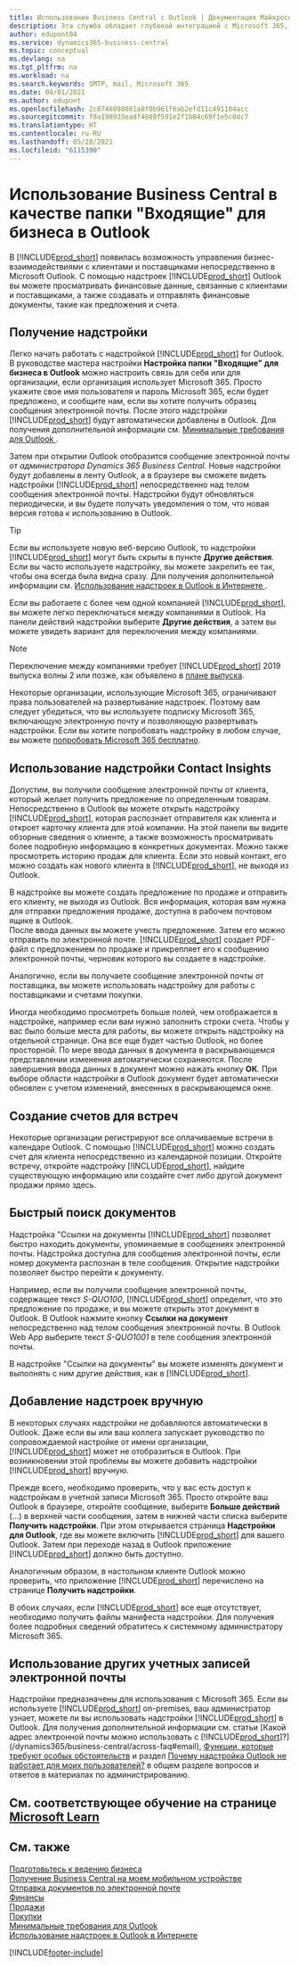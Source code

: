 ```yaml
---
title: Использование Business Central с Outlook | Документация Майкрософт
description: Эта служба обладает глубокой интеграцией с Microsoft 365, что позволяет вам вести бизнес и взаимодействовать по электронной почте с клиентами и поставщиками непосредственно из Outlook.
author: edupont04
ms.service: dynamics365-business-central
ms.topic: conceptual
ms.devlang: na
ms.tgt_pltfrm: na
ms.workload: na
ms.search.keywords: SMTP, mail, Microsoft 365
ms.date: 04/01/2021
ms.author: edupont
ms.openlocfilehash: 2c8746098081a8f0b961f6ab2efd11c491104acc
ms.sourcegitcommit: f9a190933eadf4608f591e2f1b04c69f1e5c0dc7
ms.translationtype: HT
ms.contentlocale: ru-RU
ms.lasthandoff: 05/28/2021
ms.locfileid: "6115390"
---
```

# <a name="using-business-central-as-your-business-inbox-in-outlook"></a>Использование Business Central в качестве папки "Входящие" для бизнеса в Outlook

В [!INCLUDE[prod_short](includes/prod_short.md)] появилась возможность управления бизнес-взаимодействиями с клиентами и поставщиками непосредственно в Microsoft Outlook. С помощью надстроек [!INCLUDE[prod_short](includes/prod_short.md)] Outlook вы можете просматривать финансовые данные, связанные с клиентами и поставщиками, а также создавать и отправлять финансовые документы, такие как предложения и счета.  

## <a name="getting-the-add-in"></a>Получение надстройки
Легко начать работать с надстройкой [!INCLUDE[prod_short](includes/prod_short.md)] for Outlook. В руководстве мастера настройки **Настройка папки "Входящие" для бизнеса в Outlook** можно настроить связь для себя или для организации, если организация использует Microsoft 365. Просто укажите свое имя пользователя и пароль Microsoft 365, если будет предложено, и сообщите нам, если вы хотите получить образец сообщения электронной почты. После этого надстройки [!INCLUDE[prod_short](includes/prod_short.md)] будут автоматически добавлены в Outlook. Для получения дополнительной информации см. [Минимальные требования для Outlook ](product-requirements.md#outlook).  

Затем при открытии Outlook отобразится сообщение электронной почты от *администратора Dynamics 365 Business Central*. Новые надстройки будут добавлены в ленту Outlook, а в браузере вы сможете видеть надстройки [!INCLUDE[prod_short](includes/prod_short.md)] непосредственно над телом сообщения электронной почты. Надстройки будут обновляться периодически, и вы будете получать уведомления о том, что новая версия готова к использованию в Outlook.  

> [!TIP]
> Если вы используете новую веб-версию Outlook, то надстройки [!INCLUDE[prod_short](includes/prod_short.md)] могут быть скрыты в пункте **Другие действия**. Если вы часто используете надстройку, вы можете закрепить ее так, чтобы она всегда была видна сразу. Для получения дополнительной информации см. [Использование надстроек в Outlook в Интернете ](https://support.office.com/article/using-add-ins-in-outlook-on-the-web-8f2ce816-5df4-44a5-958c-f7f9d6dabdce?ns=OLWAO365B&version=16).  

Если вы работаете с более чем одной компанией [!INCLUDE[prod_short](includes/prod_short.md)], вы можете легко переключаться между компаниями в Outlook. На панели действий надстройки выберите **Другие действия**, а затем вы можете увидеть вариант для переключения между компаниями.  

<!--TEMP-->
> [!NOTE]
> Переключение между компаниями требует [!INCLUDE[prod_short](includes/prod_short.md)] 2019 выпуска волны 2 или позже, как объявлено в [плане выпуска](/dynamics365-release-plan/2019wave2/dynamics365-business-central/switch-between-companies-business-inbox-outlook).

Некоторые организации, использующие Microsoft 365, ограничивают права пользователей на развертывание надстроек. Поэтому вам следует убедиться, что вы используете подписку Microsoft 365, включающую электронную почту и позволяющую развертывать надстройки. Если вы хотите попробовать надстройку в любом случае, вы можете [попробовать Microsoft 365 бесплатно](https://www.microsoft.com/microsoft-365/try).  

## <a name="using-the-contact-insights-add-in"></a>Использование надстройки Contact Insights
Допустим, вы получили сообщение электронной почты от клиента, который желает получить предложение по определенным товарам. Непосредственно в Outlook вы можете открыть надстройку [!INCLUDE[prod_short](includes/prod_short.md)], которая распознает отправителя как клиента и откроет карточку клиента для этой компании. На этой панели вы видите обзорные сведения о клиенте, а также возможность просматривать более подробную информацию в конкретных документах. Можно также просмотреть историю продаж для клиента. Если это новый контакт, его можно создать как нового клиента в [!INCLUDE[prod_short](includes/prod_short.md)], не выходя из Outlook.  

В надстройке вы можете создать предложение по продаже и отправить его клиенту, не выходя из Outlook. Вся информация, которая вам нужна для отправки предложения продаже, доступна в рабочем почтовом ящике в Outlook.  
После ввода данных вы можете учесть предложение. Затем его можно отправить по электронной почте. [!INCLUDE[prod_short](includes/prod_short.md)] создает PDF-файл с предложением по продаже и прикрепляет его к сообщению электронной почты, черновик которого вы создаете в надстройке.  

Аналогично, если вы получаете сообщение электронной почты от поставщика, вы можете использовать надстройку для работы с поставщиками и счетами покупки.  

Иногда необходимо просмотреть больше полей, чем отображается в надстройке, например если вам нужно заполнить строки счета. Чтобы у вас было больше места для работы, вы можете открыть надстройку на отдельной странице. Она все еще будет частью Outlook, но более просторной. По мере ввода данных в документа в раскрывающемся представлении изменения автоматически сохраняются. После завершения ввода данных в документ можно нажать кнопку **ОК**. При выборе области надстройки в Outlook документ будет автоматически обновлен с учетом изменений, внесенных в раскрывающемся окне.  

## <a name="creating-invoices-from-your-meeting-appointments"></a>Создание счетов для встреч
Некоторые организации регистрируют все оплачиваемые встречи в календаре Outlook. С помощью [!INCLUDE[prod_short](includes/prod_short.md)] можно создать счет для клиента непосредственно из календарной позиции. Откройте встречу, откройте надстройку [!INCLUDE[prod_short](includes/prod_short.md)], найдите существующую информацию или создайте счет либо другой документ продажи прямо здесь.  

## <a name="doing-quick-document-lookup"></a>Быстрый поиск документов
Надстройка "Ссылки на документы [!INCLUDE[prod_short](includes/prod_short.md)] позволяет быстро находить документы, упоминаемые в сообщениях электронной почты. Надстройка доступна для сообщения электронной почты, если номер документа распознан в теле сообщения. Открытие надстройки позволяет быстро перейти к документу.  

Например, если вы получили сообщение электронной почты, содержащее текст *S-QUO100*, [!INCLUDE[prod_short](includes/prod_short.md)] определит, что это предложение по продаже, и вы можете открыть этот документ в Outlook. В Outlook нажмите кнопку **Ссылки на документ** непосредственно над телом сообщения электронной почты. В Outlook Web App выберите текст *S-QUO1001* в теле сообщения электронной почты.  

В надстройке "Ссылки на документы" вы можете изменять документ и выполнять с ним другие действия, как в [!INCLUDE[prod_short](includes/prod_short.md)].

## <a name="adding-the-add-ins-manually"></a>Добавление надстроек вручную
В некоторых случаях надстройки не добавляются автоматически в Outlook. Даже если вы или ваш коллега запускает руководство по сопровождаемой настройке от имени организации, [!INCLUDE[prod_short](includes/prod_short.md)] может не отобразиться в Outlook. При возникновении этой проблемы вы можете добавить надстройки [!INCLUDE[prod_short](includes/prod_short.md)] вручную.  

Прежде всего, необходимо проверить, что у вас есть доступ к надстройкам в учетной записи Microsoft 365. Просто откройте ваш Outlook в браузере, откройте сообщение, выберите **Больше действий** (...) в верхней части сообщения, затем в нижней части списка выберите **Получить надстройки**. При этом открывается страница **Надстройки для Outlook**, где вы можете включить [!INCLUDE[prod_short](includes/prod_short.md)] для вашего Outlook. Затем при переходе назад в Outlook приложение [!INCLUDE[prod_short](includes/prod_short.md)] должно быть доступно.  

Аналогичным образом, в настольном клиенте Outlook можно проверить, что приложение [!INCLUDE[prod_short](includes/prod_short.md)] перечислено на странице **Получить надстройки**.  

В обоих случаях, если [!INCLUDE[prod_short](includes/prod_short.md)] все еще отсутствует, необходимо получить файлы манифеста надстройки. Для получения более подробных сведений обратитесь к системному администратору Microsoft 365.

## <a name="using-other-email-accounts"></a>Использование других учетных записей электронной почты

Надстройки предназначены для использования с Microsoft 365. Если вы используете [!INCLUDE[prod_short](includes/prod_short.md)] on-premises, ваш администратор узнает, можете ли вы использовать надстройки [!INCLUDE[prod_short](includes/prod_short.md)] в Outlook. Для получения дополнительной информации см. статьи [Какой адрес электронной почты можно использовать с [!INCLUDE[prod_short](includes/prod_short.md)]?](/dynamics365/business-central/across-faq#email), [Функции, которые требуют особых обстоятельств](/dynamics365/business-central/dev-itpro/features-not-implemented-on-premises#features-that-require-specific-circumstances?toc=/dynamics365/business-central/toc.json) и раздел [Почему надстройка Outlook не работает для моих пользователей?](/dynamics365/business-central/dev-itpro/faq#why-doesnt-the-outlook-add-in-work-for-my-users?toc=/dynamics365/business-central/toc.json) в общем разделе вопросов и ответов в материалах по администрированию.  

## <a name="see-related-training-at-microsoft-learn"></a>См. соответствующее обучение на странице [Microsoft Learn](/learn/modules/alternative-interfaces-dynamics-365-business-central/index)

## <a name="see-also"></a>См. также

[Подготовьтесь к ведению бизнеса](ui-get-ready-business.md)  
[Получение Business Central на моем мобильном устройстве](install-mobile-app.md)  
[Отправка документов по электронной почте](ui-how-send-documents-email.md)  
[Финансы](finance.md)  
[Продажи](sales-manage-sales.md)  
[Покупки](purchasing-manage-purchasing.md)  
[Минимальные требования для Outlook](product-requirements.md#outlook)  
[Использование надстроек в Outlook в Интернете](https://support.office.com/article/Using-Add-ins-in-Outlook-on-the-web-8f2ce816-5df4-44a5-958c-f7f9d6dabdce?appver=OWB150)  


[!INCLUDE[footer-include](includes/footer-banner.md)]